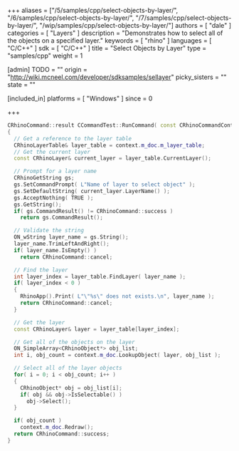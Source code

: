+++
aliases = ["/5/samples/cpp/select-objects-by-layer/", "/6/samples/cpp/select-objects-by-layer/", "/7/samples/cpp/select-objects-by-layer/", "/wip/samples/cpp/select-objects-by-layer/"]
authors = [ "dale" ]
categories = [ "Layers" ]
description = "Demonstrates how to select all of the objects on a specified layer."
keywords = [ "rhino" ]
languages = [ "C/C++" ]
sdk = [ "C/C++" ]
title = "Select Objects by Layer"
type = "samples/cpp"
weight = 1

[admin]
TODO = ""
origin = "http://wiki.mcneel.com/developer/sdksamples/sellayer"
picky_sisters = ""
state = ""

[included_in]
platforms = [ "Windows" ]
since = 0

+++

```cpp
CRhinoCommand::result CCommandTest::RunCommand( const CRhinoCommandContext& context )
{
  // Get a reference to the layer table
  CRhinoLayerTable& layer_table = context.m_doc.m_layer_table;
  // Get the current layer
  const CRhinoLayer& current_layer = layer_table.CurrentLayer();

  // Prompt for a layer name
  CRhinoGetString gs;
  gs.SetCommandPrompt( L"Name of layer to select object" );
  gs.SetDefaultString( current_layer.LayerName() );
  gs.AcceptNothing( TRUE );
  gs.GetString();
  if( gs.CommandResult() != CRhinoCommand::success )
    return gs.CommandResult();

  // Validate the string
  ON_wString layer_name = gs.String();
  layer_name.TrimLeftAndRight();
  if( layer_name.IsEmpty() )
    return CRhinoCommand::cancel;

  // Find the layer
  int layer_index = layer_table.FindLayer( layer_name );
  if( layer_index < 0 )
  {
    RhinoApp().Print( L"\"%s\" does not exists.\n", layer_name );
    return CRhinoCommand::cancel;
  }

  // Get the layer
  const CRhinoLayer& layer = layer_table[layer_index];

  // Get all of the objects on the layer
  ON_SimpleArray<CRhinoObject*> obj_list;
  int i, obj_count = context.m_doc.LookupObject( layer, obj_list );

  // Select all of the layer objects
  for( i = 0; i < obj_count; i++ )
  {
    CRhinoObject* obj = obj_list[i];
    if( obj && obj->IsSelectable() )
      obj->Select();
  }

  if( obj_count )
    context.m_doc.Redraw();
  return CRhinoCommand::success;
}
```

